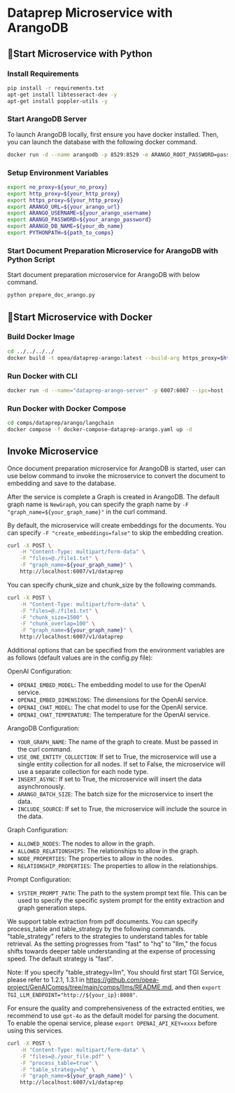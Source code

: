 # Dataprep Microservice with ArangoDB

## 🚀Start Microservice with Python

### Install Requirements

```bash
pip install -r requirements.txt
apt-get install libtesseract-dev -y
apt-get install poppler-utils -y
```

### Start ArangoDB Server

To launch ArangoDB locally, first ensure you have docker installed. Then, you can launch the database with the following docker command.

```bash
docker run -d --name arangodb -p 8529:8529 -e ARANGO_ROOT_PASSWORD=password arangodb/arangodb:latest
```

### Setup Environment Variables

```bash
export no_proxy=${your_no_proxy}
export http_proxy=${your_http_proxy}
export https_proxy=${your_http_proxy}
export ARANGO_URL=${your_arango_url}
export ARANGO_USERNAME=${your_arango_username}
export ARANGO_PASSWORD=${your_arango_password}
export ARANGO_DB_NAME=${your_db_name}
export PYTHONPATH=${path_to_comps}
```

### Start Document Preparation Microservice for ArangoDB with Python Script

Start document preparation microservice for ArangoDB with below command.

```bash
python prepare_doc_arango.py
```

## 🚀Start Microservice with Docker

### Build Docker Image

```bash
cd ../../../../
docker build -t opea/dataprep-arango:latest --build-arg https_proxy=$https_proxy --build-arg http_proxy=$http_proxy -f comps/dataprep/arango/langchain/Dockerfile .
```

### Run Docker with CLI

```bash
docker run -d --name="dataprep-arango-server" -p 6007:6007 --ipc=host -e http_proxy=$http_proxy -e https_proxy=$https_proxy opea/dataprep-arango:latest
```

### Run Docker with Docker Compose

```bash
cd comps/dataprep/arango/langchain
docker compose -f docker-compose-dataprep-arango.yaml up -d
```

## Invoke Microservice

Once document preparation microservice for ArangoDB is started, user can use below command to invoke the microservice to convert the document to embedding and save to the database.

After the service is complete a Graph is created in ArangoDB. The default graph name is `NewGraph`, you can specify the graph name by `-F "graph_name=${your_graph_name}"` in the curl command.

By default, the microservice will create embeddings for the documents. You can specify `-F "create_embeddings=false"` to skip the embedding creation.

```bash
curl -X POST \
    -H "Content-Type: multipart/form-data" \
    -F "files=@./file1.txt" \
    -F "graph_name=${your_graph_name}" \
    http://localhost:6007/v1/dataprep
```

You can specify chunk_size and chunk_size by the following commands.

```bash
curl -X POST \
    -H "Content-Type: multipart/form-data" \
    -F "files=@./file1.txt" \
    -F "chunk_size=1500" \
    -F "chunk_overlap=100" \
    -F "graph_name=${your_graph_name}" \
    http://localhost:6007/v1/dataprep
```

Additional options that can be specified from the environment variables are as follows (default values are in the config.py file):

OpenAI Configuration:
- `OPENAI_EMBED_MODEL`: The embedding model to use for the OpenAI service.
- `OPENAI_EMBED_DIMENSIONS`: The dimensions for the OpenAI service.
- `OPENAI_CHAT_MODEL`: The chat model to use for the OpenAI service.
- `OPENAI_CHAT_TEMPERATURE`: The temperature for the OpenAI service.

ArangoDB Configuration:
- `YOUR_GRAPH_NAME`: The name of the graph to create. Must be passed in the curl command.
- `USE_ONE_ENTITY_COLLECTION`: If set to True, the microservice will use a single entity collection for all nodes. If set to False, the microservice will use a separate collection for each node type.
- `INSERT_ASYNC`: If set to True, the microservice will insert the data asynchronously.
- `ARANGO_BATCH_SIZE`: The batch size for the microservice to insert the data.
- `INCLUDE_SOURCE`: If set to True, the microservice will include the source in the data.

Graph Configuration:
- `ALLOWED_NODES`: The nodes to allow in the graph.
- `ALLOWED_RELATIONSHIPS`: The relationships to allow in the graph.
- `NODE_PROPERTIES`: The properties to allow in the nodes.
- `RELATIONSHIP_PROPERTIES`: The properties to allow in the relationships.

Prompt Configuration:
- `SYSTEM_PROMPT_PATH`: The path to the system prompt text file. This can be used to specify the specific system prompt for the entity extraction and graph generation steps.

We support table extraction from pdf documents. You can specify process_table and table_strategy by the following commands. "table_strategy" refers to the strategies to understand tables for table retrieval. As the setting progresses from "fast" to "hq" to "llm," the focus shifts towards deeper table understanding at the expense of processing speed. The default strategy is "fast".

Note: If you specify "table_strategy=llm", You should first start TGI Service, please refer to 1.2.1, 1.3.1 in https://github.com/opea-project/GenAIComps/tree/main/comps/llms/README.md, and then `export TGI_LLM_ENDPOINT="http://${your_ip}:8008"`.

For ensure the quality and comprehensiveness of the extracted entities, we recommend to use `gpt-4o` as the default model for parsing the document. To enable the openai service, please `export OPENAI_API_KEY=xxxx` before using this services.

```bash
curl -X POST \
    -H "Content-Type: multipart/form-data" \
    -F "files=@./your_file.pdf" \
    -F "process_table=true" \
    -F "table_strategy=hq" \
    -F "graph_name=${your_graph_name}" \
    http://localhost:6007/v1/dataprep
```
